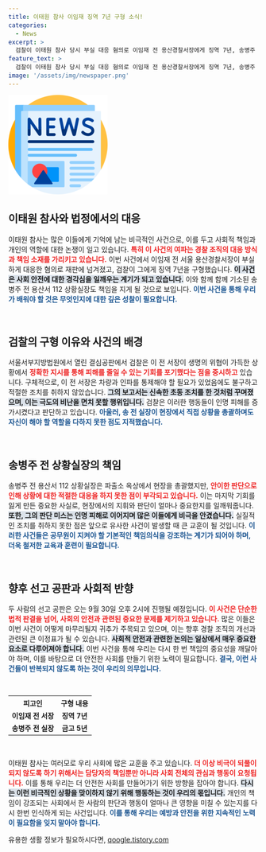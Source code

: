 ```yaml
---
title: 이태원 참사 이임재 징역 7년 구형 소식!
categories:
  - News
excerpt: >
  검찰이 이태원 참사 당시 부실 대응 혐의로 이임재 전 용산경찰서장에게 징역 7년, 송병주 전 112 상황실장에게 금고 5년을 구형했습니다. 두 사람의 선고는 오는 9월 30일 예정! 진실은 밝혀질까?
feature_text: >
  검찰이 이태원 참사 당시 부실 대응 혐의로 이임재 전 용산경찰서장에게 징역 7년, 송병주 전 112 상황실장에게 금고 5년을 구형했습니다. 두 사람의 선고는 오는 9월 30일 예정! 진실은 밝혀질까?
image: '/assets/img/newspaper.png'
---
```


<p><img src="/assets/img/newspaper.png" alt="kimp 속보" /></p>

<h2 data-ke-size="size26">이태원 참사와 법정에서의 대응</h2>

<p data-ke-size="size16">이태원 참사는 많은 이들에게 기억에 남는 비극적인 사건으로, 이를 두고 사회적 책임과 개인의 역할에 대한 논쟁이 일고 있습니다. <b><span style="color: #ee2323;">특히 이 사건의 여파는 경찰 조직의 대응 방식과 책임 소재를 가리키고 있습니다.</span></b> 이번 사건에서 이임재 전 서울 용산경찰서장이 부실하게 대응한 혐의로 재판에 넘겨졌고, 검찰이 그에게 징역 7년을 구형했습니다. <b><span style="background-color: #21538527;">이 사건은 사회 안전에 대한 경각심을 일깨우는 계기가 되고 있습니다.</span></b> 이와 함께 함께 기소된 송병주 전 용산서 112 상황실장도 책임을 지게 될 것으로 보입니다. <b><span style="color: #1a5490;">이번 사건을 통해 우리가 배워야 할 것은 무엇인지에 대한 깊은 성찰이 필요합니다.</span></b></p>

<p data-ke-size="size16">&nbsp;</p>

<h2 data-ke-size="size26">검찰의 구형 이유와 사건의 배경</h2>

<p data-ke-size="size16">서울서부지방법원에서 열린 결심공판에서 검찰은 이 전 서장이 생명의 위협이 가득한 상황에서 <b><span style="color: #ee2323;">정확한 지시를 통해 피해를 줄일 수 있는 기회를 포기했다는 점을 중시하고</span></b> 있습니다. 구체적으로, 이 전 서장은 차량과 인파를 통제해야 할 필요가 있었음에도 불구하고 적절한 조치를 취하지 않았습니다. <b><span style="background-color: #21538527;">그의 보고서는 신속한 초동 조치를 한 것처럼 꾸며졌으며, 이는 극도의 비난을 면치 못할 행위입니다.</span></b> 검찰은 이러한 행동들이 인명 피해를 증가시켰다고 판단하고 있습니다. <b><span style="color: #1a5490;">아울러, 송 전 실장이 현장에서 직접 상황을 총괄하며도 자신이 해야 할 역할을 다하지 못한 점도 지적했습니다.</span></b></p>

<p data-ke-size="size16">&nbsp;</p>

<h2 data-ke-size="size26">송병주 전 상황실장의 책임</h2>

<p data-ke-size="size16">송병주 전 용산서 112 상황실장은 파출소 옥상에서 현장을 총괄했지만, <b><span style="color: #ee2323;">안이한 판단으로 인해 상황에 대한 적절한 대응을 하지 못한 점이 부각되고 있습니다.</span></b> 이는 마지막 기회를 잃게 만든 중요한 사실로, 현장에서의 지휘와 판단이 얼마나 중요한지를 일깨워줍니다. <b><span style="background-color: #21538527;">또한, 그의 판단 미스는 인명 피해로 이어지며 많은 이들에게 비극을 안겼습니다.</span></b> 실질적인 조치를 취하지 못한 점은 앞으로 유사한 사건이 발생할 때 큰 교훈이 될 것입니다. <b><span style="color: #1a5490;">이러한 사건들은 공무원이 지켜야 할 기본적인 책임의식을 강조하는 계기가 되어야 하며, 더욱 철저한 교육과 훈련이 필요합니다.</span></b></p>

<p data-ke-size="size16">&nbsp;</p>

<h2 data-ke-size="size26">향후 선고 공판과 사회적 반향</h2>

<p data-ke-size="size16">두 사람의 선고 공판은 오는 9월 30일 오후 2시에 진행될 예정입니다. <b><span style="color: #ee2323;">이 사건은 단순한 법적 판결을 넘어, 사회의 안전과 관련된 중요한 문제를 제기하고 있습니다.</span></b> 많은 이들은 이번 사건이 어떻게 마무리될지 귀추가 주목되고 있으며, 이는 향후 경찰 조직의 개선과 관련된 큰 이정표가 될 수 있습니다. <b><span style="background-color: #21538527;">사회적 안전과 관련한 논의는 일상에서 매우 중요한 요소로 다루어져야 합니다.</span></b> 이번 사건을 통해 우리는 다시 한 번 책임의 중요성을 깨달아야 하며, 이를 바탕으로 더 안전한 사회를 만들기 위한 노력이 필요합니다. <b><span style="color: #1a5490;">결국, 이런 사건들이 반복되지 않도록 하는 것이 우리의 의무입니다.</span></b></p>

<p data-ke-size="size16">&nbsp;</p>

<table style="width: 100%; border-collapse: collapse;">
  <tr>
    <th style="text-align: center; height: 17px;"><b>피고인</b></th>
    <th style="text-align: center; height: 17px;"><b>구형 내용</b></th>
  </tr>
  <tr>
    <td style="text-align: center; height: 17px;"><b>이임재 전 서장</b></td>
    <td style="text-align: center; height: 17px;"><b>징역 7년</b></td>
  </tr>
  <tr>
    <td style="text-align: center; height: 17px;"><b>송병주 전 실장</b></td>
    <td style="text-align: center; height: 17px;"><b>금고 5년</b></td>
  </tr>
</table>

<p data-ke-size="size16">&nbsp;</p>

<p data-ke-size="size16">이태원 참사는 여러모로 우리 사회에 많은 교훈을 주고 있습니다. <b><span style="color: #ee2323;">더 이상 비극이 되풀이되지 않도록 하기 위해서는 담당자의 책임뿐만 아니라 사회 전체의 관심과 행동이 요청됩니다.</span></b> 이를 통해 우리는 더 안전한 사회를 만들어가기 위한 방향을 잡아야 합니다. <b><span style="background-color: #21538527;">다시는 이런 비극적인 상황을 맞이하지 않기 위해 행동하는 것이 우리의 몫입니다.</span></b> 개인의 책임이 강조되는 사회에서 한 사람의 판단과 행동이 얼마나 큰 영향을 미칠 수 있는지를 다시 한번 인식하게 되는 사건입니다. <b><span style="color: #1a5490;">이를 통해 우리는 예방과 안전을 위한 지속적인 노력이 필요함을 잊지 말아야 합니다.</span></b></p>
유용한 생활 정보가 필요하시다면, <a href="https://qoogle.tistory.com" rel="dofollow">qoogle.tistory.com</a>


